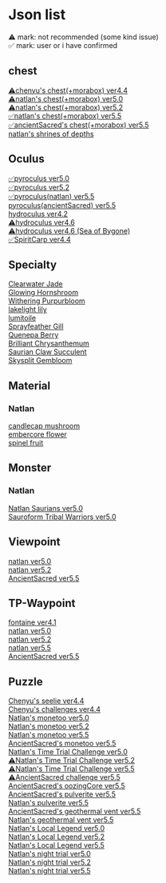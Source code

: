 <body>
  <h1>Json list</h1>
    <a>⚠︎ mark: not recommended (some kind issue)</a></br>
    <a>✅ mark: user or i have confirmed</a>
  <h2>chest</h2>
  <a href="/chest/chenyu/README.md">⚠︎chenyu's chest(+morabox) ver4.4</a></br>
  <a href="/chest/natlan/5.0/README.md">⚠︎natlan's chest(+morabox) ver5.0</a></br>
  <a href="/chest/natlan/5.2/README.md">⚠︎natlan's chest(+morabox) ver5.2</a></br>
  <a href="/chest/natlan/5.5/README.md">✅natlan's chest(+morabox) ver5.5</a></br>
  <a href="/chest/natlan/ancientSacred/README.md">✅ancientSacred's chest(+morabox) ver5.5</a></br>
  <a href="/chest/natlan/shrines_of_depths/README.md">natlan's shrines of depths</a></br>
  <h2>Oculus</h2>
  <a href="/oculus/pyroculus/5.0/README.md">✅pyroculus ver5.0</a></br>
  <a href="/oculus/pyroculus/5.2/README.md">✅pyroculus ver5.2</a></br>
  <a href="/oculus/pyroculus/5.5/README.md">✅pyroculus(natlan) ver5.5</a></br>
  <a href="/oculus/pyroculus/ancientSacred/README.md">pyroculus(ancientSacred) ver5.5</a></br>
  <a href="/oculus/hydroculus/4.2/README.md">hydroculus ver4.2</a></br>
  <a href="/oculus/hydroculus/4.6/README.md">⚠︎hydroculus ver4.6</a></br>
  <a href="/oculus/hydroculus/SeaOfBygone/README.md">⚠︎hydroculus ver4.6 (Sea of Bygone)</a></br>
  <a href="/oculus/SpiritCarp/4.4/README.md">✅SpiritCarp ver4.4</a></br>
  <h2>Specialty</h2>
  <a href="/specialty/clearwaterJade/README.md">Clearwater Jade</a></br>
  <a href="/specialty/GlowingHornshroom/README.md">Glowing Hornshroom</a></br>
  <a href="/specialty/WitheringPurpurbloom/README.md">Withering Purpurbloom</a></br>
  <a href="/specialty/lakelightLily/README.md">lakelight lily</a></br>
  <a href="/specialty/lumitoile/README.md">lumitoile</a></br>
  <a href="/specialty/SprayfeatherGill/README.md">Sprayfeather Gill</a></br>
  <a href="/specialty/QuenepaBerry/README.md">Quenepa Berry</a></br>
  <a href="/specialty/BrilliantChrysanthemum/README.md">Brilliant Chrysanthemum</a></br>
  <a href="/specialty/SaurianClawSucculent/README.md">Saurian Claw Succulent</a></br>
  <a href="/specialty/skysplitGembloom/README.md">Skysplit Gembloom</a></br>
  <h2>Material</h2>
  <h3>Natlan</h3>
  <a href="/material/natlan/candlecap mushroom/README.md">candlecap mushroom</a></br>
  <a href="/material/natlan/embercore flower/README.md">embercore flower</a></br>
  <a href="/material/natlan/spinel fruit/README.md">spinel fruit</a></br>
  <h2>Monster</h2>
  <h3>Natlan</h3>
  <a href="/monster/natlan_saurians/5.0/README.md">Natlan Saurians ver5.0</a></br>
  <a href="/monster/sairoform_tribal_warriors/5.0/README.md">Sauroform Tribal Warriors ver5.0</a></br>
  <h2>Viewpoint</h2>
  <a href="/viewpoint/natlan/5.0/README.md">natlan ver5.0</a></br>
  <a href="/viewpoint/natlan/5.2/README.md">natlan ver5.2</a></br>
  <a href="/viewpoint/ancientSacred/README.md">AncientSacred ver5.5</a></br>
  <h2>TP-Waypoint</h2>
  <a href="/teleport-waypoint/fontaine/json/4.1/README.md">fontaine ver4.1</a></br>
  <a href="/teleport-waypoint/natlan/5.0/README.md">natlan ver5.0</a></br>
  <a href="/teleport-waypoint/natlan/5.2/README.md">natlan ver5.2</a></br>
  <a href="/teleport-waypoint/natlan/5.5/README.md">natlan ver5.5</a></br>
  <a href="/teleport-waypoint/natlan/ancientSacred/README.md">AncientSacred ver5.5</a></br>
  <h2>Puzzle</h2>
  <a href="/puzzle/chenyu/seelie/README.md">Chenyu's seelie ver4.4</a></br>
  <a href="/puzzle/chenyu/challenges/README.md">Chenyu's challenges ver4.4</a></br>
  <a href="/puzzle/natlan/monetoo/5.0/README.md">Natlan's monetoo ver5.0</a></br>
  <a href="/puzzle/natlan/monetoo/5.2/README.md">Natlan's monetoo ver5.2</a></br>
  <a href="/puzzle/natlan/monetoo/5.5/README.md">Natlan's monetoo ver5.5</a></br>
  <a href="/puzzle/ancientSacred/monetoo/README.md">AncientSacred's monetoo ver5.5</a></br>
  <a href="/puzzle/natlan/TimeTrialChallenge/5.0/README.md">Natlan's Time Trial Challenge ver5.0</a></br>
  <a href="/puzzle/natlan/TimeTrialChallenge/5.2/README.md">⚠︎Natlan's Time Trial Challenge ver5.2</a></br>
  <a href="/puzzle/natlan/TimeTrialChallenge/5.5/README.md">⚠︎Natlan's Time Trial Challenge ver5.5</a></br>
  <a href="/puzzle/ancientSacred/challenge/README.md">⚠︎AncientSacred challenge ver5.5</a></br>
  <a href="/puzzle/ancientSacred/oozingCore/README.md">AncientSacred's oozingCore ver5.5</a></br>
  <a href="/puzzle/ancientSacred/pulverite/README.md">AncientSacred's pulverite ver5.5</a></br>
  <a href="/puzzle/natlan/5.5/pulverite/README.md">Natlan's pulverite ver5.5</a></br>
  <a href="/puzzle/ancientSacred/geothermalVent/README.md">AncientSacred's geothermal vent ver5.5</a></br>
  <a href="/puzzle/natlan/5.5/geothermalVent/README.md">Natlan's geothermal vent ver5.5</a></br>
  <a href="/puzzle/natlan/LocalLegend/5.0/README.md">Natlan's Local Legend ver5.0</a></br>
  <a href="/puzzle/natlan/LocalLegend/5.2/README.md">Natlan's Local Legend ver5.2</a></br>
  <a href="/puzzle/natlan/LocalLegend/5.5/README.md">Natlan's Local Legend ver5.5</a></br>
  <a href="/puzzle/natlan/nightTrial/5.0/README.md">Natlan's night trial ver5.0</a></br>
  <a href="/puzzle/natlan/nightTrial/5.2/README.md">Natlan's night trial ver5.2</a></br>
  <a href="/puzzle/natlan/nightTrial/5.5/README.md">Natlan's night trial ver5.5</a></br>
</body>
